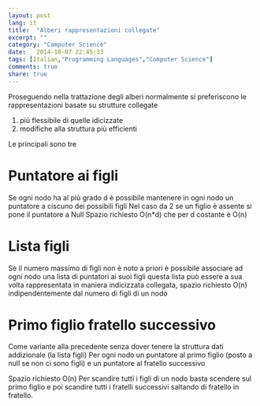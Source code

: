 ```yaml
---
layout: post
lang: it
title:  "Alberi rappresentazioni collegate"
excerpt: ""
category: "Computer Science"
date:   2014-10-07 22:45:33
tags: [Italian,"Programming Languages","Computer Science"]
comments: true
share: true
---
```

  
Proseguendo nella trattazione degli alberi normalmente si preferiscono le rappresentazioni basate su strutture collegate 
1. più flessibile di quelle idicizzate
2. modifiche alla struttura più efficienti

Le principali sono tre

Puntatore ai figli
==================
Se ogni nodo ha al più grado d è possibile mantenere in ogni nodo un puntatore a ciscuno dei possibili figli
Nel caso da 2 se un figlio è assente si pone il puntatore a Null Spazio richiesto O(n*d) che per d costante è O(n)

Lista figli
===========
Se il numero massimo di figli non è noto a priori è possibile associare ad ogni nodo una lista di puntatori ai suoi figli questa lista può essere a sua volta rappresentata in maniera indicizzata collegata, spazio richiesto O(n) indipendentemente dal numero di figli di un nodo

Primo figlio fratello successivo
================================
Come variante alla precedente senza dover tenere la struttura dati addizionale (la lista figli)
Per ogni nodo un puntatore al primo figlio (posto a null se non ci sono figli) e un puntatore al fratello successivo

Spazio richiesto O(n)
Per scandire tutti i figli di un nodo basta scendere sul primo figlio e poi scandire tutti i fratelli successivi saltando di fratello in fratello.
